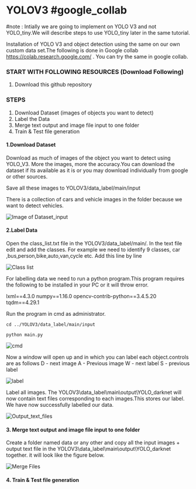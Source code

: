 # YOLOV3 #google_collab

#note : Intially we are going to implement on YOLO V3 and not YOLO_tiny.We will describe steps to use YOLO_tiny later in the same tutorial.

Installation of YOLO V3 and object detection using the same on our own custom data set.The following is done in Google collab https://colab.research.google.com/ . You can try the same in google collab.

### START WITH FOLLOWING RESOURCES (Download Following)

1. Download this github repository

### STEPS

1. Download Dataset (images of objects you want to detect)
2. Label the Data
3. Merge text output and image file input to one folder
4. Train & Test file generation

#### 1.Download Dataset

Download as much of images of the object you want to detect using YOLO_V3. More the images, more the accuracy.You can download the dataset if its available as it is or you may download individually from google or other sources.

Save all these images to YOLOV3/data_label/main/input

There is a collection of cars and vehicle images in the folder because we want to detect vehicles.

![Image of Dataset_input](https://github.com/vichuroxx/YOLOV3/blob/master/img/2%20.%20data_input.JPG)

#### 2.Label Data

Open the class_list.txt file in the YOLOV3/data_label/main/. In the text file edit and add the classes. For example we need to identify 9 classes, car ,bus,person,bike,auto,van,cycle etc. Add this line by line

![Class list](https://github.com/vichuroxx/YOLOV3/blob/master/img/1.%20class_list.JPG)

For labelling data we need to run a python program.This program requires the following to be installed in your PC or it will throw error.

lxml==4.3.0
numpy==1.16.0
opencv-contrib-python==3.4.5.20
tqdm==4.29.1

Run the program in cmd as administrator.

```
cd ../YOLOV3/data_label/main/input

python main.py
```

![cmd](https://github.com/vichuroxx/YOLOV3/blob/master/img/4%20.%20cmd.JPG)

Now a window will open up and in which you can label each object.controls are as follows
D - next image
A - Previous image
W - next label
S - previous label

![label](https://github.com/vichuroxx/YOLOV3/blob/master/img/5%20.%20label.JPG)

Label all images. The YOLOV3\data_label\main\output\YOLO_darknet will now contain text files corresponding to each images.This stores our label. We have now successfully labelled our data.

![Output_text_files](https://github.com/vichuroxx/YOLOV3/blob/master/img/3%20.%20data_output.JPG)

#### 3. Merge text output and image file input to one folder

Create a folder named data or any other and copy all the input images + output text file in the YOLOV3\data_label\main\output\YOLO_darknet together. it will look like the figure below.

![Merge Files](https://github.com/vichuroxx/YOLOV3/blob/master/img/6.%20merge.JPG)

#### 4. Train & Test file generation





